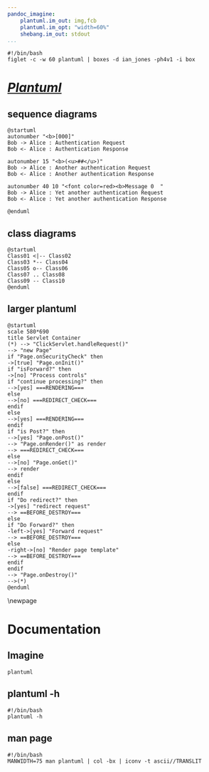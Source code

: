 ```yaml
---
pandoc_imagine:
    plantuml.im_out: img,fcb
    plantuml.im_opt: "width=60%"
    shebang.im_out: stdout
...
```


```shebang
#!/bin/bash
figlet -c -w 60 plantuml | boxes -d ian_jones -ph4v1 -i box
```

# [*Plantuml*](http://plantuml.com/)

## sequence diagrams

```{.plantuml width=60% caption="Created by plantuml code:"}
@startuml
autonumber "<b>[000]"
Bob -> Alice : Authentication Request
Bob <- Alice : Authentication Response

autonumber 15 "<b>(<u>##</u>)"
Bob -> Alice : Another authentication Request
Bob <- Alice : Another authentication Response

autonumber 40 10 "<font color=red><b>Message 0  "
Bob -> Alice : Yet another authentication Request
Bob <- Alice : Yet another authentication Response

@enduml
```

## class diagrams

```{.plantuml width=60% caption="Created by plantuml"}
@startuml
Class01 <|-- Class02
Class03 *-- Class04
Class05 o-- Class06
Class07 .. Class08
Class09 -- Class10
@enduml
```

## larger plantuml

```{.plantuml im_out="fcb,img" caption="Created by plantuml"}
@startuml
scale 580*690
title Servlet Container
(*) --> "ClickServlet.handleRequest()"
--> "new Page"
if "Page.onSecurityCheck" then
->[true] "Page.onInit()"
if "isForward?" then
->[no] "Process controls"
if "continue processing?" then
-->[yes] ===RENDERING===
else
-->[no] ===REDIRECT_CHECK===
endif
else
-->[yes] ===RENDERING===
endif
if "is Post?" then
-->[yes] "Page.onPost()"
--> "Page.onRender()" as render
--> ===REDIRECT_CHECK===
else
-->[no] "Page.onGet()"
--> render
endif
else
-->[false] ===REDIRECT_CHECK===
endif
if "Do redirect?" then
->[yes] "redirect request"
--> ==BEFORE_DESTROY===
else
if "Do Forward?" then
-left->[yes] "Forward request"
--> ==BEFORE_DESTROY===
else
-right->[no] "Render page template"
--> ==BEFORE_DESTROY===
endif
endif
--> "Page.onDestroy()"
-->(*)
@enduml
```

\newpage

# Documentation

## Imagine

```imagine
plantuml
```

## plantuml -h

```{.shebang im_out="stdout"}
#!/bin/bash
plantuml -h
```

## man page

```{.shebang im_out="stdout"}
#!/bin/bash
MANWIDTH=75 man plantuml | col -bx | iconv -t ascii//TRANSLIT
```
